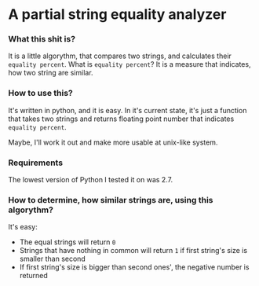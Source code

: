 # A partial string equality analyzer

### What this shit is?

It is a little algorythm, that compares two strings, and calculates their `equality percent`. What is `equality percent`? It is a measure that indicates, how two string are similar. 

### How to use this?

It's written in python, and it is easy. In it's current state, it's just a function that takes two strings and returns floating point number that indicates `equality percent`.

Maybe, I'll work it out and make more usable at unix-like system. 

### Requirements

The lowest version of Python I tested it on was 2.7.

### How to determine, how similar strings are, using this algorythm?

It's easy:
- The equal strings will return `0`
- Strings that have nothing in common will return `1` if first string's size is smaller than second
- If first string's size is bigger than second ones', the negative number is returned

